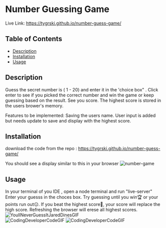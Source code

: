 # Number Guessing Game

Live Link: https://tygrski.github.io/number-guess-game/


## Table of Contents
* [Description](#description)
* [Installation](#installation)
* [Usage](#usage)

## Description

Guess the secret number is ( 1 - 20) and enter it in the 'choice box" . Click enter to see if you picked the correct number and win the game or keep guessing based on the result. See you score. The highest score is stored in the users brower's memory. 

Features to be implemented:
Saving the users name. User input is added but needs update to save and display with the highest score.

## Installation

download the code from the repo : https://tygrski.github.io/number-guess-game/

You should see a display similar to this in your browser
![number-game](https://user-images.githubusercontent.com/77369211/186801019-cc2dbadc-bbf3-46f5-82b7-092b532be5ba.jpg)

## Usage

In your terminal of you IDE , open a node terminal and run "live-server"
Enter your guesss in the choces box. Try guessing until you win🏆 or your points run out😑. If you beat the highest score🥇, your score will replace the high score. Refreshing the browser will erese all highest scores.<br> ![YoullNeverGuessItJaredDinesGIF](https://user-images.githubusercontent.com/77369211/186801336-8cfa29fe-c938-42e4-978f-da8827993e2c.gif)<br>
![CodingDeveloperCodeGIF](https://user-images.githubusercontent.com/77369211/186802114-e820dddb-b818-4cb3-9bc4-d746d2085058.gif)
![CodingDeveloperCodeGIF](https://user-images.githubusercontent.com/77369211/186802114-e820dddb-b818-4cb3-9bc4-d746d2085058.gif)

